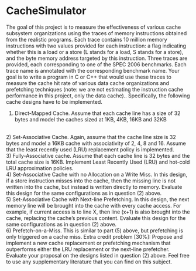 # CacheSimulator

The goal of this project is to measure the effectiveness of various cache subsystem organizations using the traces of memory instructions obtained from the realistic programs. Each trace contains 10 million memory instructions with two values provided for each instruction: a flag indicating whether this is a load or a store (L stands for a load, S stands for a store), and the byte memory address targeted by this instruction. Three traces are provided, each corresponding to one of the SPEC 2006 benchmarks.   Each trace name is annotated with the corresponding benchmark name.
Your goal is to write a program in C or C++ that would use these traces to measure the cache hit rate of various data cache organizations and prefetching techniques (note: we are not estimating the instruction cache performance in this project, only the data cache).. Specifically, the following cache designs have to be implemented. 
</br>
1)	Direct-Mapped Cache. Assume that each cache line has a size of 32 bytes and model the caches sized at 1KB, 4KB, 16KB and 32KB

</br>
2)	Set-Associative Cache. Again, assume that the cache line size is 32 bytes and model a 16KB cache with associativity of 2, 4, 8 and 16. Assume that the least recently used (LRU) replacement policy is implemented.

</br>
3)	Fully-Associative cache.  Assume that each cache line is 32 bytes and the total cache size is 16KB. Implement Least Recently Used (LRU) and hot-cold LRU approximation policies.  

</br>
4)	Set-Associative Cache with no Allocation on a Write Miss. In this design, if a store instruction misses into the cache, then the missing line is not written into the cache, but instead is written directly to memory. Evaluate this design for the same configurations as in question (2) above.  

</br>
5)	Set-Associative Cache with Next-line Prefetching. In this design, the next memory line will be brought into the cache with every cache access. For example, if current access is to line X, then line (x+1) is also brought into the cache, replacing the cache’s previous content. Evaluate this design for the same configurations as in question (2) above. 

</br>
6)	Prefetch-on-a-Miss. This is similar to part (5) above, but prefetching is only triggered on a cache miss.
Extra credit problem [30%]: Propose and implement a new cache replacement or prefetching mechanism that outperforms either the LRU replacement or the next-line prefetcher. Evaluate your proposal on the designs listed in question (2) above. Feel free to use any supplementary literature that you can find on this subject.

